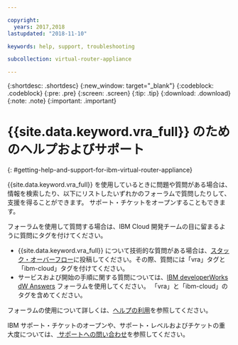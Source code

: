 ```yaml
---

copyright:
  years: 2017,2018
lastupdated: "2018-11-10"

keywords: help, support, troubleshooting

subcollection: virtual-router-appliance

---
```


{:shortdesc: .shortdesc}
{:new_window: target="_blank"}
{:codeblock: .codeblock}
{:pre: .pre}
{:screen: .screen}
{:tip: .tip}
{:download: .download}
{:note: .note}
{:important: .important}

# {{site.data.keyword.vra_full}} のためのヘルプおよびサポート
{: #getting-help-and-support-for-ibm-virtual-router-appliance}

{{site.data.keyword.vra_full}} を使用しているときに問題や質問がある場合は、情報を検索したり、以下にリストしたいずれかのフォーラムで質問したりして、支援を得ることができます。 サポート・チケットをオープンすることもできます。

フォーラムを使用して質問する場合は、IBM Cloud 開発チームの目に留まるように質問にタグを付けてください。

* {{site.data.keyword.vra_full}} について技術的な質問がある場合は、[スタック・オーバーフロー](https://stackoverflow.com/search?q=vra+ibm-cloud)に投稿してください。その際、質問には「vra」タグと「ibm-cloud」タグを付けてください。
* サービスおよび開始の手順に関する質問については、[IBM developerWorks dW Answers](https://developer.ibm.com/answers/topics/vra.html?smartspace=ibm-cloud) フォーラムを使用してください。 「vra」と「ibm-cloud」のタグを含めてください。

フォーラムの使用について詳しくは、[ヘルプの利用](/docs/get-support?topic=get-support-using-avatar)を参照してください。

IBM サポート・チケットのオープンや、サポート・レベルおよびチケットの重大度については、[ サポートへの問い合わせ](/docs/get-support?topic=get-support-contacting-bluemix-support-dedicated-local)を参照してください。

